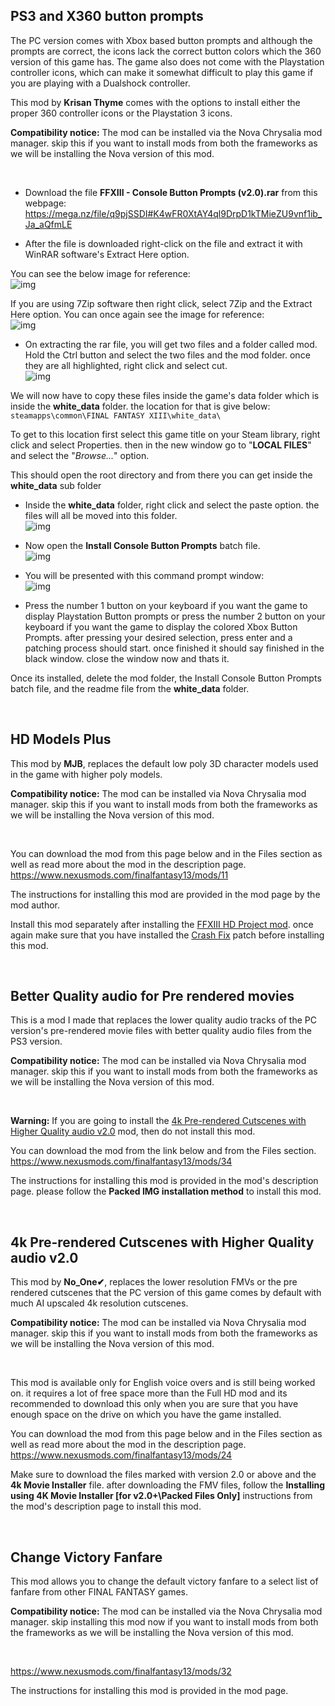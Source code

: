 ## PS3 and X360 button prompts

The PC version comes with Xbox based button prompts and although the prompts are correct, the icons lack the correct button colors which the 360 version of this game has.
The game also does not come with the Playstation controller icons, which can make it somewhat difficult to play this game if you are playing with a Dualshock controller.

This mod by **Krisan Thyme** comes with the options to install either the proper 360 controller icons or the Playstation 3 icons.

**Compatibility notice:** The mod can be installed via the Nova Chrysalia mod manager. skip this if you want to install mods from both the frameworks as we will be installing the Nova version of this mod.

<br>

- Download the file **FFXIII - Console Button Prompts (v2.0).rar** from this webpage:
<br>https://mega.nz/file/q9pjSSDI#K4wFR0XtAY4ql9DrpD1kTMieZU9vnf1ib_Ja_aQfmLE

- After the file is downloaded right-click on the file and extract it with WinRAR software's Extract Here option.

You can see the below image for reference:
<br>![img](images/mods_for_both_frameworks/ps3_x360_btn_prompts/BtnPrompts_1.png)

If you are using 7Zip software then right click, select 7Zip and the Extract Here option.
You can once again see the image for reference:
<br>![img](images/mods_for_both_frameworks/ps3_x360_btn_prompts/BtnPrompts_1-2.png)


- On extracting the rar file, you will get two files and a folder called mod. Hold the Ctrl button and select the two files and the mod folder. once they are all highlighted, right click and select cut. 
<br>![img](images/mods_for_both_frameworks/ps3_x360_btn_prompts/BtnPrompts_2.png)

We will now have to copy these files inside the game's data folder which is inside the **white_data** folder. the location for that is give below:
<br>`steamapps\common\FINAL FANTASY XIII\white_data\`

To get to this location first select this game title on your Steam library, right click and select Properties. then in the new window go to "**LOCAL FILES**" and select the "*Browse...*" option.

This should open the root directory and from there you can get inside the **white_data** sub folder

- Inside the **white_data** folder, right click and select the paste option. the files will all be moved into this folder.
<br>![img](images/mods_for_both_frameworks/ps3_x360_btn_prompts/BtnPrompts_3.png)

- Now open the **Install Console Button Prompts** batch file. 
<br>![img](images/mods_for_both_frameworks/ps3_x360_btn_prompts/BtnPrompts_4.png)

- You will be presented with this command prompt window:
<br>![img](images/mods_for_both_frameworks/ps3_x360_btn_prompts/BtnPrompts_5.png)

- Press the number 1 button on your keyboard if you want the game to display Playstation Button prompts or press the number 2 button on your keyboard if you want the game to display the colored Xbox Button Prompts. after pressing your desired selection, press enter and a patching process should start. once finished it should say finished in the black window. close the window now and thats it. 

Once its installed, delete the mod folder, the Install Console Button Prompts batch file, and the readme file from the **white_data** folder.

<br>

## HD Models Plus

This mod by **MJB**, replaces the default low poly 3D character models used in the game with higher poly models.

**Compatibility notice:** The mod can be installed via Nova Chrysalia mod manager. skip this if you want to install mods from both the frameworks as we will be installing the Nova version of this mod.

<br>

You can download the mod from this page below and in the Files section as well as read more about the mod in the description page.
<br>https://www.nexusmods.com/finalfantasy13/mods/11

The instructions for installing this mod are provided in the mod page by the mod author. 

Install this mod separately after installing the [FFXIII HD Project mod](https://github.com/Surihix/Fixing-enhancing-Final-Fantasy-XIII/blob/main/docs/non_nova_mods.md#the-ffxiii-hd-project). once again make sure that you have installed the [Crash Fix](https://github.com/Surihix/Fixing-enhancing-Final-Fantasy-XIII/blob/main/docs/important_fixes.md#crash-fix) patch before installing this mod.

<br>

## Better Quality audio for Pre rendered movies
This is a mod I made that replaces the lower quality audio tracks of the PC version's pre-rendered movie files with better quality audio files from the PS3 version.

**Compatibility notice:** The mod can be installed via Nova Chrysalia mod manager. skip this if you want to install mods from both the frameworks as we will be installing the Nova version of this mod.

<br>

**Warning:** If you are going to install the [4k Pre-rendered Cutscenes with Higher Quality audio v2.0](https://github.com/Surihix/Fixing-enhancing-Final-Fantasy-XIII/blob/main/docs/mods_for_both_frameworks.md#4k-pre-rendered-cutscenes-with-higher-quality-audio-v20) mod, then do not install this mod.

You can download the mod from the link below and from the Files section.
<br>https://www.nexusmods.com/finalfantasy13/mods/34

The instructions for installing this mod is provided in the mod's description page. please follow the **Packed IMG installation method** to install this mod. 

<br>

## 4k Pre-rendered Cutscenes with Higher Quality audio v2.0

This mod by **No_One✔**, replaces the lower resolution FMVs or the pre rendered cutscenes that the PC version of this game comes by default with much AI upscaled 4k resolution cutscenes.

**Compatibility notice:** The mod can be installed via Nova Chrysalia mod manager. skip this if you want to install mods from both the frameworks as we will be installing the Nova version of this mod.

<br>

This mod is available only for English voice overs and is still being worked on. it requires a lot of free space more than the Full HD mod and its recommended to download this only when you are sure that you have enough space on the drive on which you have the game installed.

You can download the mod from this page below and in the Files section as well as read more about the mod in the description page. 
<br>https://www.nexusmods.com/finalfantasy13/mods/24

Make sure to download the files marked with version 2.0 or above and the **4k Movie Installer** file. after downloading the FMV files, follow the **Installing using 4K Movie Installer [for v2.0+\Packed Files Only]** instructions from the mod's description page to install this mod. 

<br>

## Change Victory Fanfare

This mod allows you to change the default victory fanfare to a select list of fanfare from other FINAL FANTASY games. 

**Compatibility notice:** The mod can be installed via the Nova Chrysalia mod manager. skip installing this mod now if you want to install mods from both the frameworks as we will be installing the Nova version of this mod.

<br>

https://www.nexusmods.com/finalfantasy13/mods/32

The instructions for installing this mod is provided in the mod page.
